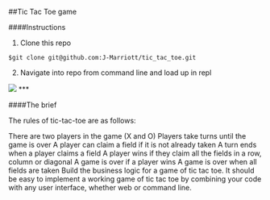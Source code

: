 ##Tic Tac Toe game

####Instructions

1) Clone this repo

```
$git clone git@github.com:J-Marriott/tic_tac_toe.git
```

2) Navigate into repo from command line and load up in repl

<img src="http://i.imgur.com/ZAkAO5V.png">
***

####The brief

The rules of tic-tac-toe are as follows:

There are two players in the game (X and O)
Players take turns until the game is over
A player can claim a field if it is not already taken
A turn ends when a player claims a field
A player wins if they claim all the fields in a row, column or diagonal
A game is over if a player wins
A game is over when all fields are taken
Build the business logic for a game of tic tac toe. It should be easy to implement a working game of tic tac toe by combining your code with any user interface, whether web or command line.


